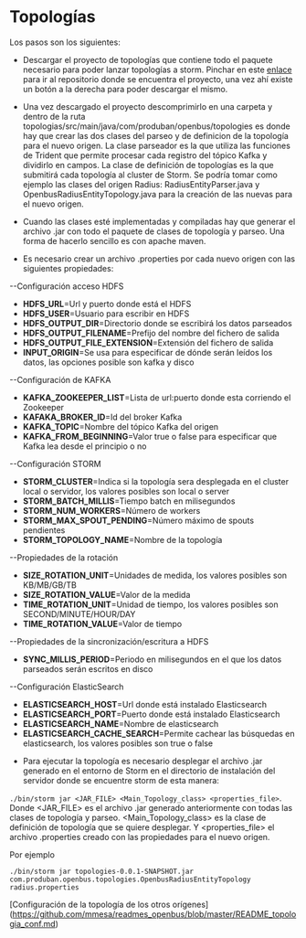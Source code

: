 # Topologías

Los pasos son los siguientes:

* Descargar el proyecto de topologías que contiene todo el paquete necesario para poder lanzar topologías a storm.
  Pinchar en este [enlace](https://github.com/Produban/openbus/tree/topologias) para ir al repositorio donde se encuentra el proyecto, una vez ahí existe un botón a la derecha para poder descargar el mismo.

* Una vez descargado el proyecto descomprimirlo en una carpeta y dentro de la ruta topologias/src/main/java/com/produban/openbus/topologies es donde hay que crear las dos clases del parseo y de definicion de
la topología para el nuevo origen. La clase parseador es la que utiliza las funciones de Trident que permite procesar cada registro del tópico Kafka y dividirlo en campos. La clase de definición de topologías es la que submitirá cada topología al cluster de Storm. Se podría tomar como ejemplo las clases del origen Radius: RadiusEntityParser.java y
OpenbusRadiusEntityTopology.java para la creación de las nuevas para el nuevo origen.

* Cuando las clases esté implementadas y compiladas hay que generar el archivo .jar con todo el paquete de clases de topología y parseo. Una forma de hacerlo sencillo es con apache maven.



* Es necesario crear un archivo .properties por cada nuevo origen con las siguientes propiedades:

--Configuración acceso HDFS

- **HDFS_URL**=Url y puerto donde está el HDFS
- **HDFS_USER**=Usuario para escribir en HDFS
- **HDFS_OUTPUT_DIR**=Directorio donde se escribirá los datos parseados
- **HDFS_OUTPUT_FILENAME**=Prefijo del nombre del fichero de salida
- **HDFS_OUTPUT_FILE_EXTENSION**=Extensión del fichero de salida
- **INPUT_ORIGIN**=Se usa para especificar de dónde serán leídos los datos, las opciones posible son kafka y disco

--Configuración de KAFKA
- **KAFKA_ZOOKEEPER_LIST**=Lista de url:puerto donde esta corriendo el Zookeeper
- **KAFAKA_BROKER_ID**=Id del broker Kafka
- **KAFKA_TOPIC**=Nombre del tópico Kafka del origen
- **KAFKA_FROM_BEGINNING**=Valor true o false para especificar que Kafka lea desde el principio o no

--Configuración STORM
- **STORM_CLUSTER**=Indica si la topología sera desplegada en el cluster local o servidor, los valores posibles son local o server
- **STORM_BATCH_MILLIS**=Tiempo batch en milisegundos
- **STORM_NUM_WORKERS**=Número de workers
- **STORM_MAX_SPOUT_PENDING**=Número máximo de spouts pendientes
- **STORM_TOPOLOGY_NAME**=Nombre de la topología

--Propiedades de la rotación
- **SIZE_ROTATION_UNIT**=Unidades de medida, los valores posibles son KB/MB/GB/TB
- **SIZE_ROTATION_VALUE**=Valor de la medida
- **TIME_ROTATION_UNIT**=Unidad de tiempo, los valores posibles son SECOND/MINUTE/HOUR/DAY
- **TIME_ROTATION_VALUE**=Valor de tiempo

--Propiedades de la sincronización/escritura a HDFS
- **SYNC_MILLIS_PERIOD**=Periodo en milisegundos en el que los datos parseados serán escritos en disco

--Configuración ElasticSearch
- **ELASTICSEARCH_HOST**=Url donde está instalado Elasticsearch
- **ELASTICSEARCH_PORT**=Puerto donde está instalado Elasticsearch
- **ELASTICSEARCH_NAME**=Nombre de elasticsearch
- **ELASTICSEARCH_CACHE_SEARCH**=Permite cachear las búsquedas en elasticsearch, los valores posibles son true o false


* Para ejecutar la topología es necesario desplegar el archivo .jar generado en el entorno de Storm en el directorio de instalación del servidor donde se encuentre storm de esta manera:

`./bin/storm jar <JAR_FILE> <Main_Topology_class> <properties_file>`. Donde <JAR_FILE> es el archivo .jar generado anteriormente con todas las clases de topología y parseo. <Main_Topology_class> es la clase de definición de topología que se quiere desplegar. Y <properties_file> el archivo .properties creado con las propiedades para el nuevo origen.

Por ejemplo

`./bin/storm jar topologies-0.0.1-SNAPSHOT.jar com.produban.openbus.topologies.OpenbusRadiusEntityTopology radius.properties`


[Configuración de la topología de los otros orígenes]
(https://github.com/mmesa/readmes_openbus/blob/master/README_topologia_conf.md)
